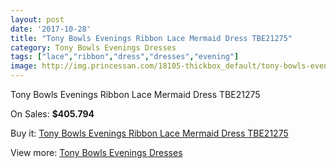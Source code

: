 ```yaml
---
layout: post
date: '2017-10-28'
title: "Tony Bowls Evenings Ribbon Lace Mermaid Dress TBE21275"
category: Tony Bowls Evenings Dresses
tags: ["lace","ribbon","dress","dresses","evening"]
image: http://img.princessan.com/18105-thickbox_default/tony-bowls-evenings-ribbon-lace-mermaid-dress-tbe21275.jpg
---
```

Tony Bowls Evenings Ribbon Lace Mermaid Dress TBE21275

On Sales: **$405.794**
<a href="https://www.princessan.com/en/tony-bowls-evenings-dresses/8397-tony-bowls-evenings-ribbon-lace-mermaid-dress-tbe21275.html"><amp-img layout="responsive" width="600" height="600" src="//img.princessan.com/18105-thickbox_default/tony-bowls-evenings-ribbon-lace-mermaid-dress-tbe21275.jpg" alt="Tony Bowls Evenings Ribbon Lace Mermaid Dress TBE21275 0" /></a>
<a href="https://www.princessan.com/en/tony-bowls-evenings-dresses/8397-tony-bowls-evenings-ribbon-lace-mermaid-dress-tbe21275.html"><amp-img layout="responsive" width="600" height="600" src="//img.princessan.com/18108-thickbox_default/tony-bowls-evenings-ribbon-lace-mermaid-dress-tbe21275.jpg" alt="Tony Bowls Evenings Ribbon Lace Mermaid Dress TBE21275 1" /></a>
<a href="https://www.princessan.com/en/tony-bowls-evenings-dresses/8397-tony-bowls-evenings-ribbon-lace-mermaid-dress-tbe21275.html"><amp-img layout="responsive" width="600" height="600" src="//img.princessan.com/18107-thickbox_default/tony-bowls-evenings-ribbon-lace-mermaid-dress-tbe21275.jpg" alt="Tony Bowls Evenings Ribbon Lace Mermaid Dress TBE21275 2" /></a>
<a href="https://www.princessan.com/en/tony-bowls-evenings-dresses/8397-tony-bowls-evenings-ribbon-lace-mermaid-dress-tbe21275.html"><amp-img layout="responsive" width="600" height="600" src="//img.princessan.com/18106-thickbox_default/tony-bowls-evenings-ribbon-lace-mermaid-dress-tbe21275.jpg" alt="Tony Bowls Evenings Ribbon Lace Mermaid Dress TBE21275 3" /></a>

Buy it: [Tony Bowls Evenings Ribbon Lace Mermaid Dress TBE21275](https://www.princessan.com/en/tony-bowls-evenings-dresses/8397-tony-bowls-evenings-ribbon-lace-mermaid-dress-tbe21275.html "Tony Bowls Evenings Ribbon Lace Mermaid Dress TBE21275")

View more: [Tony Bowls Evenings Dresses](https://www.princessan.com/en/67-tony-bowls-evenings-dresses "Tony Bowls Evenings Dresses")
